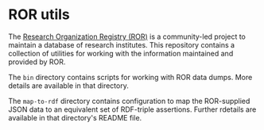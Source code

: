 # ROR utils

The [Research Organization Registry (ROR)](https://ror.org/) is a
community-led project to maintain a database of research institutes.
This repository contains a collection of utilities for working with
the information maintained and provided by ROR.

The `bin` directory contains scripts for working with ROR data dumps.
More details are available in that directory.

The `map-to-rdf` directory contains configuration to map the
ROR-supplied JSON data to an equivalent set of RDF-triple assertions.
Further rdetails are available in that directory's README file.

